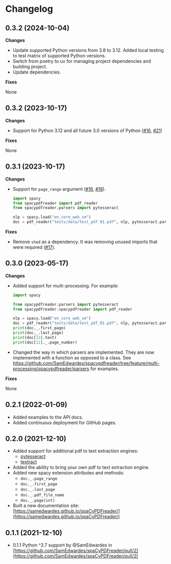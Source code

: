# Changelog

## 0.3.2 (2024-10-04)

**Changes**

- Update supported Python versions from 3.8 to 3.12. Added local testing to test matrix of supported Python versions.
- Switch from poetry to uv for managing project dependencies and building project.
- Update dependencies.

**Fixes**

None

## 0.3.2 (2023-10-17)

**Changes**

- Support for Python 3.12 and all future 3.0 versions of Python ([#16](https://github.com/SamEdwardes/spacypdfreader/issues/16), [#21](https://github.com/SamEdwardes/spacypdfreader/issues/21))

**Fixes**

None

## 0.3.1 (2023-10-17)

**Changes**

- Support for `page_range` argument ([#16](https://github.com/SamEdwardes/spacypdfreader/issues/16), [#18](https://github.com/SamEdwardes/spacypdfreader/issues/18)).

    ```python
    import spacy
    from spacypdfreader import pdf_reader
    from spacypdfreader.parsers import pytesseract

    nlp = spacy.load("en_core_web_sm")
    doc = pdf_reader("tests/data/test_pdf_01.pdf", nlp, pytesseract.parser, n_processes=4, page_range=(2, 3))
    ```

**Fixes**

- Remove `shed` as a dependency. It was removing unused imports that were required ([#17](https://github.com/SamEdwardes/spacypdfreader/issues/17)).

## 0.3.0 (2023-05-17)

**Changes**

- Added support for multi-processing. For example:

    ```python
    import spacy

    from spacypdfreader.parsers import pytesseract
    from spacypdfreader.spacypdfreader import pdf_reader

    nlp = spacy.load("en_core_web_sm")
    doc = pdf_reader("tests/data/test_pdf_01.pdf", nlp, pytesseract.parser, n_processes=4)
    print(doc._.first_page)
    print(doc._.last_page)
    print(doc[12].text)
    print(doc[12]._.page_number)
    ```

- Changed the way in which parsers are implemented. They are now implemented with a function as opposed to a class. See <https://github.com/SamEdwardes/spacypdfreader/tree/feature/multi-processing/spacypdfreader/parsers> for examples.

**Fixes**

None

## 0.2.1 (2022-01-09)

- Added examples to the API docs.
- Added continuous deployment for GitHub pages.

## 0.2.0 (2021-12-10)

- Added support for additional pdf to text extraction engines:
    - [pytesseract](https://pypi.org/project/pytesseract/)
    - [textract](https://textract.readthedocs.io/en/stable/index.html)
- Added the ability to bring your own pdf to text extraction engine.
- Added new spacy extension attributes and methods:
    - `doc._.page_range`
    - `doc._.first_page`
    - `doc._.last_page`
    - `doc._.pdf_file_name`
    - `doc._.page(int)`
- Built a new documentation site: [https://samedwardes.github.io/spaCyPDFreader/](https://samedwardes.github.io/spaCyPDFreader/)

## 0.1.1 (2021-12-10)

- 0.1.1 Python ^3.7 support by @SamEdwardes in [https://github.com/SamEdwardes/spaCyPDFreader/pull/2](https://github.com/SamEdwardes/spaCyPDFreader/pull/2)
